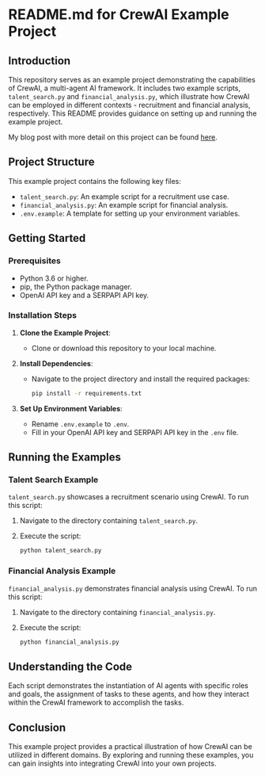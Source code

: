 # README.md for CrewAI Example Project

## Introduction

This repository serves as an example project demonstrating the capabilities of CrewAI, a multi-agent AI framework. It includes two example scripts, `talent_search.py` and `financial_analysis.py`, which illustrate how CrewAI can be employed in different contexts - recruitment and financial analysis, respectively. This README provides guidance on setting up and running the example project.

My blog post with more detail on this project can be found [here](https://stephencollins.tech/posts/how-to-automate-processes-with-crewai).

## Project Structure

This example project contains the following key files:

- `talent_search.py`: An example script for a recruitment use case.
- `financial_analysis.py`: An example script for financial analysis.
- `.env.example`: A template for setting up your environment variables.

## Getting Started

### Prerequisites

- Python 3.6 or higher.
- pip, the Python package manager.
- OpenAI API key and a SERPAPI API key.

### Installation Steps

1. **Clone the Example Project**:

   - Clone or download this repository to your local machine.

2. **Install Dependencies**:

   - Navigate to the project directory and install the required packages:

     ```bash
     pip install -r requirements.txt
     ```

3. **Set Up Environment Variables**:
   - Rename `.env.example` to `.env`.
   - Fill in your OpenAI API key and SERPAPI API key in the `.env` file.

## Running the Examples

### Talent Search Example

`talent_search.py` showcases a recruitment scenario using CrewAI. To run this script:

1. Navigate to the directory containing `talent_search.py`.
2. Execute the script:

   ```bash
   python talent_search.py
   ```

### Financial Analysis Example

`financial_analysis.py` demonstrates financial analysis using CrewAI. To run this script:

1. Navigate to the directory containing `financial_analysis.py`.
2. Execute the script:

   ```bash
   python financial_analysis.py
   ```

## Understanding the Code

Each script demonstrates the instantiation of AI agents with specific roles and goals, the assignment of tasks to these agents, and how they interact within the CrewAI framework to accomplish the tasks.

## Conclusion

This example project provides a practical illustration of how CrewAI can be utilized in different domains. By exploring and running these examples, you can gain insights into integrating CrewAI into your own projects.
